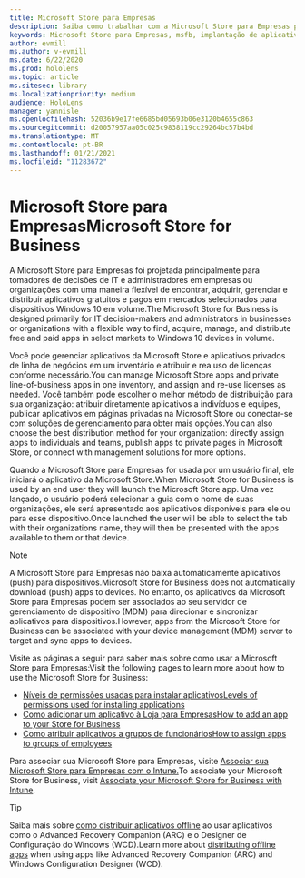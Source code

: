 ```yaml
---
title: Microsoft Store para Empresas
description: Saiba como trabalhar com a Microsoft Store para Empresas para publicar seus aplicativos de realidade misturada em sua empresa.
keywords: Microsoft Store para Empresas, msfb, implantação de aplicativos, loja
author: evmill
ms.author: v-evmill
ms.date: 6/22/2020
ms.prod: hololens
ms.topic: article
ms.sitesec: library
ms.localizationpriority: medium
audience: HoloLens
manager: yannisle
ms.openlocfilehash: 52036b9e17fe6685bd05693b06e3120b4655c863
ms.sourcegitcommit: d20057957aa05c025c9838119cc29264bc57b4bd
ms.translationtype: MT
ms.contentlocale: pt-BR
ms.lasthandoff: 01/21/2021
ms.locfileid: "11283672"
---
```

# <span data-ttu-id="b0c27-104">Microsoft Store para Empresas</span><span class="sxs-lookup"><span data-stu-id="b0c27-104">Microsoft Store for Business</span></span>

<span data-ttu-id="b0c27-105">A Microsoft Store para Empresas foi projetada principalmente para tomadores de decisões de IT e administradores em empresas ou organizações com uma maneira flexível de encontrar, adquirir, gerenciar e distribuir aplicativos gratuitos e pagos em mercados selecionados para dispositivos Windows 10 em volume.</span><span class="sxs-lookup"><span data-stu-id="b0c27-105">The Microsoft Store for Business is designed primarily for IT decision-makers and administrators in businesses or organizations with a flexible way to find, acquire, manage, and distribute free and paid apps in select markets to Windows 10 devices in volume.</span></span> 

<span data-ttu-id="b0c27-106">Você pode gerenciar aplicativos da Microsoft Store e aplicativos privados de linha de negócios em um inventário e atribuir e rea uso de licenças conforme necessário.</span><span class="sxs-lookup"><span data-stu-id="b0c27-106">You can manage Microsoft Store apps and private line-of-business apps in one inventory, and assign and re-use licenses as needed.</span></span> <span data-ttu-id="b0c27-107">Você também pode escolher o melhor método de distribuição para sua organização: atribuir diretamente aplicativos a indivíduos e equipes, publicar aplicativos em páginas privadas na Microsoft Store ou conectar-se com soluções de gerenciamento para obter mais opções.</span><span class="sxs-lookup"><span data-stu-id="b0c27-107">You can also choose the best distribution method for your organization: directly assign apps to individuals and teams, publish apps to private pages in Microsoft Store, or connect with management solutions for more options.</span></span>

<span data-ttu-id="b0c27-108">Quando a Microsoft Store para Empresas for usada por um usuário final, ele iniciará o aplicativo da Microsoft Store.</span><span class="sxs-lookup"><span data-stu-id="b0c27-108">When Microsoft Store for Business is used by an end user they will launch the Microsoft Store app.</span></span> <span data-ttu-id="b0c27-109">Uma vez lançado, o usuário poderá selecionar a guia com o nome de suas organizações, ele será apresentado aos aplicativos disponíveis para ele ou para esse dispositivo.</span><span class="sxs-lookup"><span data-stu-id="b0c27-109">Once launched the user will be able to select the tab with their organizations name, they will then be presented with the apps available to them or that device.</span></span>

> [!Note] 
> <span data-ttu-id="b0c27-110">A Microsoft Store para Empresas não baixa automaticamente aplicativos (push) para dispositivos.</span><span class="sxs-lookup"><span data-stu-id="b0c27-110">Microsoft Store for Business does not automatically download (push) apps to devices.</span></span> <span data-ttu-id="b0c27-111">No entanto, os aplicativos da Microsoft Store para Empresas podem ser associados ao seu servidor de gerenciamento de dispositivo (MDM) para direcionar e sincronizar aplicativos para dispositivos.</span><span class="sxs-lookup"><span data-stu-id="b0c27-111">However, apps from the Microsoft Store for Business can be associated with your device management (MDM) server to target and sync apps to devices.</span></span>

<span data-ttu-id="b0c27-112">Visite as páginas a seguir para saber mais sobre como usar a Microsoft Store para Empresas:</span><span class="sxs-lookup"><span data-stu-id="b0c27-112">Visit the following pages to learn more about how to use the Microsoft Store for Business:</span></span>
* [<span data-ttu-id="b0c27-113">Níveis de permissões usadas para instalar aplicativos</span><span class="sxs-lookup"><span data-stu-id="b0c27-113">Levels of permissions used for installing applications</span></span>](https://docs.microsoft.com/mem/intune/configuration/device-restrictions-windows-holographic#app-store)
* [<span data-ttu-id="b0c27-114">Como adicionar um aplicativo à Loja para Empresas</span><span class="sxs-lookup"><span data-stu-id="b0c27-114">How to add an app to your Store for Business</span></span>](https://docs.microsoft.com/mem/intune/apps/store-apps-windows)
* [<span data-ttu-id="b0c27-115">Como atribuir aplicativos a grupos de funcionários</span><span class="sxs-lookup"><span data-stu-id="b0c27-115">How to assign apps to groups of employees</span></span>](https://docs.microsoft.com/mem/intune/apps/windows-store-for-business)

<span data-ttu-id="b0c27-116">Para associar sua Microsoft Store para Empresas, visite [Associar sua Microsoft Store para Empresas com o Intune.](https://docs.microsoft.com/mem/intune/apps/windows-store-for-business#associate-your-microsoft-store-for-business-account-with-intune)</span><span class="sxs-lookup"><span data-stu-id="b0c27-116">To associate your Microsoft Store for Business, visit [Associate your Microsoft Store for Business with Intune](https://docs.microsoft.com/mem/intune/apps/windows-store-for-business#associate-your-microsoft-store-for-business-account-with-intune).</span></span>

> [!Tip] 
> <span data-ttu-id="b0c27-117">Saiba mais sobre [como distribuir aplicativos offline](https://docs.microsoft.com/microsoft-store/distribute-offline-apps) ao usar aplicativos como o Advanced Recovery Companion (ARC) e o Designer de Configuração do Windows (WCD).</span><span class="sxs-lookup"><span data-stu-id="b0c27-117">Learn more about [distributing offline apps](https://docs.microsoft.com/microsoft-store/distribute-offline-apps) when using apps like Advanced Recovery Companion (ARC) and Windows Configuration Designer (WCD).</span></span>
